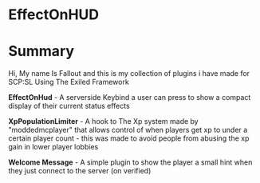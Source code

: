 # EffectOnHUD

# Summary

Hi, My name Is Fallout and this is my collection of plugins i have made for SCP:SL Using The Exiled Framework

**EffectOnHud** - A serverside Keybind a user can press to show a compact display of their current status effects

**XpPopulationLimiter** - A hook to The Xp system made by "moddedmcplayer" that allows control of when players get xp to under a certain player count - this was made to avoid people from abusing the xp gain in lower player lobbies


**Welcome Message** - A simple plugin to show the player a small hint when they just connect to the server (on verified) 
